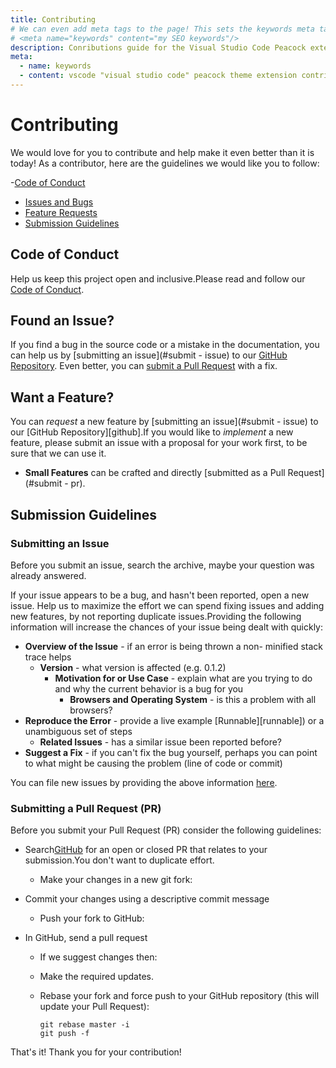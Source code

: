 ```yaml
---
title: Contributing
# We can even add meta tags to the page! This sets the keywords meta tag.
# <meta name="keywords" content="my SEO keywords"/>
description: Conributions guide for the Visual Studio Code Peacock extension
meta:
  - name: keywords
  - content: vscode "visual studio code" peacock theme extension contributions
---
```

# Contributing

We would love for you to contribute and help make it even better
than it is today! As a contributor, here are the guidelines we would like you
to follow:

-[Code of Conduct](#coc)

- [Issues and Bugs](#issue)
- [Feature Requests](#feature)
- [Submission Guidelines](#submit)

## <a name="coc" > </a> Code of Conduct

Help us keep this project open and inclusive.Please read and follow our [Code of Conduct](/code-of-conduct).

## <a name="issue" > </a> Found an Issue?

If you find a bug in the source code or a mistake in the documentation, you can help us by
[submitting an issue](#submit - issue) to our [GitHub Repository](https://github.com/johnpapa/vscode-peacock). Even better, you can
[submit a Pull Request](#submit-pr) with a fix.

## <a name="feature" > </a> Want a Feature?

You can _request_ a new feature by [submitting an issue](#submit - issue) to our [GitHub
Repository][github].If you would like to _implement_ a new feature, please submit an issue with
a proposal for your work first, to be sure that we can use it.

- **Small Features** can be crafted and directly [submitted as a Pull Request](#submit - pr).

## <a name="submit" > </a> Submission Guidelines

### <a name="submit-issue" > </a> Submitting an Issue

Before you submit an issue, search the archive, maybe your question was already answered.

If your issue appears to be a bug, and hasn't been reported, open a new issue.
Help us to maximize the effort we can spend fixing issues and adding new
features, by not reporting duplicate issues.Providing the following information will increase the
chances of your issue being dealt with quickly:

- **Overview of the Issue** - if an error is being thrown a non- minified stack trace helps
  - **Version** - what version is affected (e.g. 0.1.2)
    - **Motivation for or Use Case** - explain what are you trying to do and why the current behavior is a bug for you
      - **Browsers and Operating System** - is this a problem with all browsers?
- **Reproduce the Error** - provide a live example [Runnable][runnable]) or a unambiguous set of steps
  - **Related Issues** - has a similar issue been reported before?
- **Suggest a Fix** - if you can't fix the bug yourself, perhaps you can point to what might be
  causing the problem (line of code or commit)

You can file new issues by providing the above information [here](https://github.com/johnpapa/vscode-peacock/issues/new).

### <a name="submit-pr" > </a> Submitting a Pull Request (PR)

Before you submit your Pull Request (PR) consider the following guidelines:

- Search[GitHub](https://github.com/johnpapa/vscode-peacock/pulls) for an open or closed PR
  that relates to your submission.You don't want to duplicate effort.

  - Make your changes in a new git fork:

- Commit your changes using a descriptive commit message
  - Push your fork to GitHub:
- In GitHub, send a pull request

  - If we suggest changes then:
  - Make the required updates.
  - Rebase your fork and force push to your GitHub repository (this will update your Pull Request):

    ```shell
    git rebase master -i
    git push -f
    ```

That's it! Thank you for your contribution!
